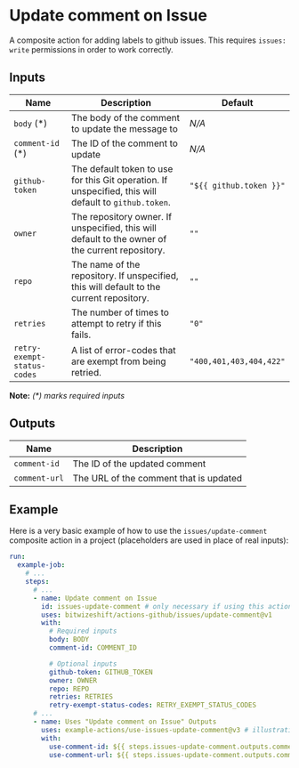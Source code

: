 # Update comment on Issue

<!-- These docs are generated by a tool -->

A composite action for adding labels to github issues.
This requires `issues: write` permissions in order to work correctly.

## Inputs

| Name | Description | Default |
|------|-------------|---------|
| `body` (*) | The body of the comment to update the message to | _N/A_ |
| `comment-id` (*) | The ID of the comment to update | _N/A_ |
| `github-token` | The default token to use for this Git operation. If unspecified, this will default to `github.token`.  | `"${{ github.token }}"` |
| `owner` | The repository owner. If unspecified, this will default to the owner of the current repository.  | `""` |
| `repo` | The name of the repository. If unspecified, this will default to the current repository.  | `""` |
| `retries` | The number of times to attempt to retry if this fails.  | `"0"` |
| `retry-exempt-status-codes` | A list of error-codes that are exempt from being retried.  | `"400,401,403,404,422"` |

**Note:** _(*) marks required inputs_

## Outputs

| Name | Description |
|------|-------------|
| `comment-id` | The ID of the updated comment |
| `comment-url` | The URL of the comment that is updated |

## Example

Here is a very basic example of how to use the `issues/update-comment` composite action
in a project (placeholders are used in place of real inputs):

```yaml
run:
  example-job:
    # ... 
    steps:
      # ... 
      - name: Update comment on Issue
        id: issues-update-comment # only necessary if using this action's output(s)
        uses: bitwizeshift/actions-github/issues/update-comment@v1
        with:
          # Required inputs
          body: BODY
          comment-id: COMMENT_ID

          # Optional inputs
          github-token: GITHUB_TOKEN
          owner: OWNER
          repo: REPO
          retries: RETRIES
          retry-exempt-status-codes: RETRY_EXEMPT_STATUS_CODES
      # ... 
      - name: Uses "Update comment on Issue" Outputs
        uses: example-actions/use-issues-update-comment@v3 # illustrative
        with:
          use-comment-id: ${{ steps.issues-update-comment.outputs.comment-id }}
          use-comment-url: ${{ steps.issues-update-comment.outputs.comment-url }}
```
